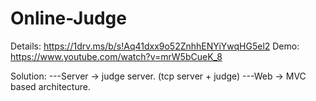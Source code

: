 # Online-Judge

Details: https://1drv.ms/b/s!Aq41dxx9o52ZnhhENYiYwqHG5el2
Demo: https://www.youtube.com/watch?v=mrW5bCueK_8

Solution:
---Server -> judge server. (tcp server + judge)
---Web -> MVC based architecture.
